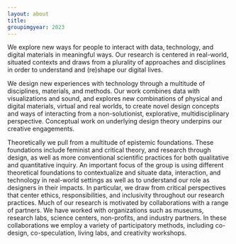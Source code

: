 ```yaml
---
layout: about
title:
groupimgyear: 2023
---
```


<p> We explore new ways for people to interact with data, technology, and digital materials in meaningful ways. Our research is centered in real-world, situated contexts and draws from a plurality of approaches and disciplines in order to understand and (re)shape our digital lives. </p>

<p>
We design new experiences with technology through a multitude of disciplines, materials, and methods. Our work combines data with visualizations and sound, and explores new combinations of physical and digital materials, virtual and real worlds, to create novel design concepts and ways of interacting from a non-solutionist, explorative, multidisciplinary perspective. Conceptual work on underlying design theory underpins our creative engagements.
</p>

<p>
Theoretically we pull from a multitude of epistemic foundations. These foundations include feminist and critical theory, and research through design, as well as more conventional scientific practices for both qualitative and quantitative inquiry. An important focus of the group is using different theoretical foundations to contextualize and situate data, interaction, and technology in real-world settings as well as to understand our role as designers in their impacts. In particular, we draw from critical perspectives that center ethics, responsibilities, and inclusivity throughout our research practices.
Much of our research is motivated by collaborations with a range of partners. We have worked with organizations such as museums, research labs, science centers, non-profits, and industry partners. In these collaborations we employ a variety of participatory methods, including co-design, co-speculation, living labs, and creativity workshops.
</p>

